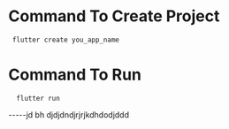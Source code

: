 # Command To Create Project
     flutter create you_app_name
# Command To Run
      flutter run

-----jd bh djdjdndjrjrjkdhdodjddd